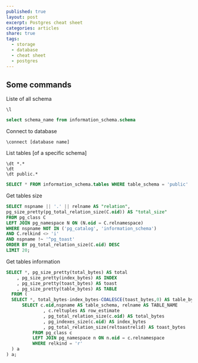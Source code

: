 ```yaml
---
published: true
layout: post
excerpt: Postgres cheat sheet
categories: articles
share: true
tags:
  - storage
  - database
  - cheat sheet
  - postgres
---
```

## Some commands

Liste of all schema
```shell
\l 
```
```sql
select schema_name from information_schema.schema 
```

Connect to database
```shell
\connect [database name]
```

List tables [of a specific schema]
```shell
\dt *.*
\dt
\dt public.*
```
```sql
SELECT * FROM information_schema.tables WHERE table_schema = 'public'
```

Get tables size
```sql
SELECT nspname || '.' || relname AS "relation",
pg_size_pretty(pg_total_relation_size(C.oid)) AS "total_size"
FROM pg_class C
LEFT JOIN pg_namespace N ON (N.oid = C.relnamespace)
WHERE nspname NOT IN ('pg_catalog', 'information_schema')
AND C.relkind <> 'i'
AND nspname !~ '^pg_toast'
ORDER BY pg_total_relation_size(C.oid) DESC
LIMIT 20;
```

Get tables information
```sql
SELECT *, pg_size_pretty(total_bytes) AS total
    , pg_size_pretty(index_bytes) AS INDEX
    , pg_size_pretty(toast_bytes) AS toast
    , pg_size_pretty(table_bytes) AS TABLE
  FROM (
  SELECT *, total_bytes-index_bytes-COALESCE(toast_bytes,0) AS table_bytes FROM (
      SELECT c.oid,nspname AS table_schema, relname AS TABLE_NAME
              , c.reltuples AS row_estimate
              , pg_total_relation_size(c.oid) AS total_bytes
              , pg_indexes_size(c.oid) AS index_bytes
              , pg_total_relation_size(reltoastrelid) AS toast_bytes
          FROM pg_class c
          LEFT JOIN pg_namespace n ON n.oid = c.relnamespace
          WHERE relkind = 'r'
  ) a
) a;
```



